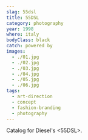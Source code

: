 ```yaml
---
slag: 55dsl
title: 55DSL
category: photography
year: 1998
where: italy
bodyClass: black
catch: powered by
images:
  - ./01.jpg
  - ./02.jpg
  - ./03.jpg
  - ./04.jpg
  - ./05.jpg
  - ./06.jpg
tags:
  - art-direction
  - concept
  - fashion-branding
  - photography
---
```


Catalog for Diesel's &lt;55DSL&gt;.
